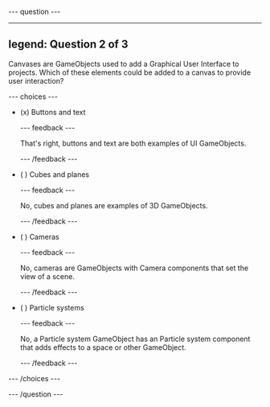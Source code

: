 
--- question ---

---
legend: Question 2 of 3
---

Canvases are GameObjects used to add a Graphical User Interface to projects. Which of these elements could be added to a canvas to provide user interaction? 


--- choices ---

- (x) Buttons and text

  --- feedback ---

  That's right, buttons and text are both examples of UI GameObjects. 

  --- /feedback ---

- ( ) Cubes and planes

  --- feedback ---

  No, cubes and planes are examples of 3D GameObjects.

  --- /feedback ---

- ( ) Cameras 

  --- feedback ---

  No, cameras are GameObjects with Camera components that set the view of a scene.

  --- /feedback ---

- ( ) Particle systems

  --- feedback ---

  No, a Particle system GameObject has an Particle system component that adds effects to a space or other GameObject.

  --- /feedback ---

--- /choices ---

--- /question ---
